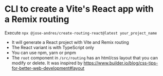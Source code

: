 # CLI to create a Vite's React app with a Remix routing

Execute `npx @jose-andres/create-routing-react@latest your_project_name`

- It will generate a React project with Vite and Remix routing
- The React variant is with TypeScript only
- You can use npm, yarn or pnpm
- The `root` component in `/src/routing` has an html/css layout that you can modify or delete. It was inspired by https://www.builder.io/blog/css-tips-for-better-web-development#layout
